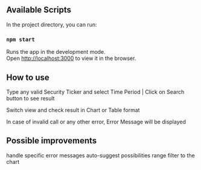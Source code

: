 ## Available Scripts

In the project directory, you can run:

### `npm start`

Runs the app in the development mode.\
Open [http://localhost:3000](http://localhost:3000) to view it in the browser.

## How to use

Type any valid Security Ticker and select Time Period | Click on Search button to see result

Switch view and check result in Chart or Table format

In case of invalid call or any other error, Error Message will be displayed

## Possible improvements

handle specific error messages
auto-suggest possibilities
range filter to the chart
